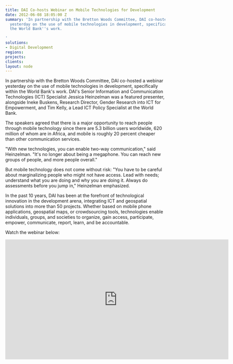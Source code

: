 ```yaml
---
title: DAI Co-hosts Webinar on Mobile Technologies for Development
date: 2012-06-08 18:05:00 Z
summary: 'In partnership with the Bretton Woods Committee, DAI co-hosted a webinar
  yesterday on the use of mobile technologies in development, specifically within
  the World Bank''s work.

'
solutions:
- Digital Development
regions: 
projects: 
clients: 
layout: node
---
```


In partnership with the Bretton Woods Committee, DAI co-hosted a webinar yesterday on the use of mobile technologies in development, specifically within the World Bank's work. DAI's Senior Information and Communication Technologies (ICT) Specialist Jessica Heinzelman was a featured presenter, alongside Ineke Buskens, Research Director, Gender Research into ICT for Empowerment, and Tim Kelly, a Lead ICT Policy Specialist at the World Bank.

The speakers agreed that there is a major opportunity to reach people through mobile technology since there are 5.3 billion users worldwide, 620 million of whom are in Africa, and mobile is roughly 20 percent cheaper than other communication services.

"With new technologies, you can enable two-way communication," said Heinzelman. "It's no longer about being a megaphone. You can reach new groups of people, and more people overall."

But mobile technology does not come without risk: "You have to be careful about marginalizing people who might not have access. Lead with needs; understand what you are doing and why you are doing it. Always do assessments before you jump in," Heinzelman emphasized.

In the past 10 years, DAI has been at the forefront of technological innovation in the development arena, integrating ICT and geospatial solutions into more than 50 projects. Whether based on mobile phone applications, geospatial maps, or crowdsourcing tools, technologies enable individuals, groups, and societies to organize, gain access, participate, empower, communicate, report, learn, and be accountable.

Watch the webinar below:  

<iframe allowfullscreen="" frameborder="0" height="378" mozallowfullscreen="" src="https://player.vimeo.com/video/43682098?title=0&amp;byline=0&amp;portrait=0" webkitallowfullscreen="" width="703"></iframe>
